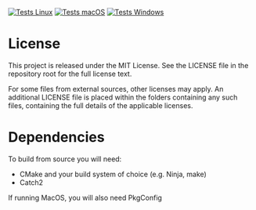 [![Tests Linux](https://github.com/chrishengler/terraingen/actions/workflows/build-test-linux.yml/badge.svg)](https://github.com/chrishengler/terraingen/actions/workflows/build-test-linux.yml)
[![Tests macOS](https://github.com/chrishengler/terraingen/actions/workflows/build-test-mac.yml/badge.svg)](https://github.com/chrishengler/terraingen/actions/workflows/build-test-mac.yml)
[![Tests Windows](https://github.com/chrishengler/terraingen/actions/workflows/build-test-windows.yml/badge.svg)](https://github.com/chrishengler/terraingen/actions/workflows/build-test-windows.yml)

# License

This project is released under the MIT License. See the LICENSE file in the 
repository root for the full license text.

For some files from external sources, other licenses may apply. 
An additional LICENSE file is placed within the folders containing
any such files, containing the full details of the applicable licenses. 

# Dependencies

To build from source you will need:

* CMake and your build system of choice (e.g. Ninja, make)
* Catch2

If running MacOS, you will also need PkgConfig

